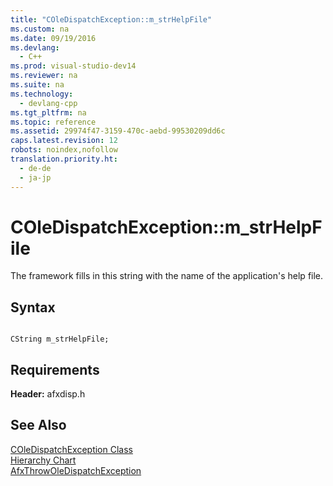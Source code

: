 ```yaml
---
title: "COleDispatchException::m_strHelpFile"
ms.custom: na
ms.date: 09/19/2016
ms.devlang: 
  - C++
ms.prod: visual-studio-dev14
ms.reviewer: na
ms.suite: na
ms.technology: 
  - devlang-cpp
ms.tgt_pltfrm: na
ms.topic: reference
ms.assetid: 29974f47-3159-470c-aebd-99530209dd6c
caps.latest.revision: 12
robots: noindex,nofollow
translation.priority.ht: 
  - de-de
  - ja-jp
---
```

# COleDispatchException::m_strHelpFile
The framework fills in this string with the name of the application's help file.  
  
## Syntax  
  
```  
  
CString m_strHelpFile;  
```  
  
## Requirements  
 **Header:** afxdisp.h  
  
## See Also  
 [COleDispatchException Class](../vs140/COleDispatchException-Class.md)   
 [Hierarchy Chart](../vs140/Hierarchy-Chart.md)   
 [AfxThrowOleDispatchException](../vs140/AfxThrowOleDispatchException.md)
